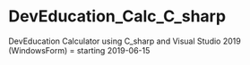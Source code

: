 # DevEducation_Calc_C_sharp
DevEducation Calculator using C_sharp and Visual Studio 2019 (WindowsForm) = starting 2019-06-15

